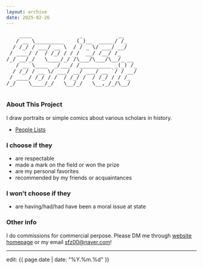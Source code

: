 ```yaml
---
layout: archive
date: 2025-02-26
---
```


<div class="ascii-art-container">
  <pre class="ascii-art">
    ____               _           __    
   / __ \_________    (_)__  _____/ /_   
  / /_/ / ___/ __ \  / / _ \/ ___/ __/   
 / ____/ /  / /_/ / / /  __/ /__/ /_     
/_/ __/_/   \____/_/ /\___/\___/\__/_ __ 
   / __ \____  _/___/ /__________ _(_) /_
  / /_/ / __ \/ ___/ __/ ___/ __ `/ / __/
 / ____/ /_/ / /  / /_/ /  / /_/ / / /_  
/_/    \____/_/   \__/_/   \__,_/_/\__/  
  </pre>
</div>

### About This Project
I draw portraits or simple comics about various scholars in history. 

- [People Lists](./List/Portrait/portrait.html)

### I choose if they
- are respectable
- made a mark on the field or won the prize
- are my personal favorites
- recommended by my friends or acquaintances

### I won't choose if they
- are having/had/had have been a moral issue at state

### Other info
I do commissions for commercial perpose. Please DM me through [website homepage](https://ki11dee.github.io/popcornparrot) or my email sfz00@naver.com!

----
edit: {{ page.date | date: "%Y.%m.%d" }}